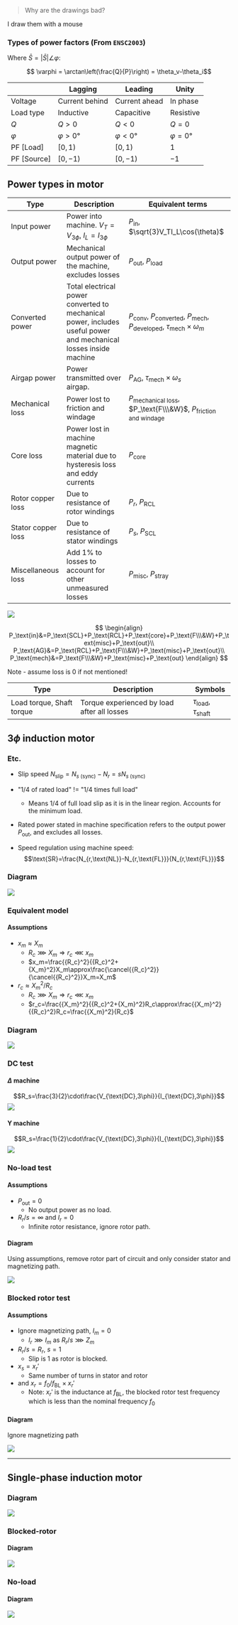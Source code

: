 > Why are the drawings bad?

I draw them with a mouse

### Types of power factors (From `ENSC2003`)

Where $\bar{S}=|\bar{S}|\angle\varphi$:

$$ \varphi = \arctan\left(\frac{Q}{P}\right) = \theta_v-\theta_i$$

|             | Lagging        | Leading       | Unity        |
| ----------- | -------------- | ------------- | ------------ |
| Voltage     | Current behind | Current ahead | In phase     |
| Load type   | Inductive      | Capacitive    | Resistive    |
| $Q$         | $Q>0$          | $Q<0$         | $Q=0$        |
| $\varphi$   | $\varphi>0°$   | $\varphi<0°$  | $\varphi=0°$ |
| PF [Load]   | $[0,1)$        | $[0,1)$       | $1$          |
| PF [Source] | $[0,-1)$       | $[0,-1)$      | $-1$         |

## Power types in motor

| Type               | Description                                                                                                      | Equivalent terms                                                                                               |
| ------------------ | ---------------------------------------------------------------------------------------------------------------- | -------------------------------------------------------------------------------------------------------------- |
| Input power        | Power into machine. $V_T=V_{3\phi}$, $I_L=I_{3\phi}$                                                             | $P_\text{in}$, $\sqrt{3}V_TI_L\cos(\theta)$                                                                    |
| Output power       | Mechanical output power of the machine, excludes losses                                                          | $P_\text{out}$, $P_\text{load}$                                                                                |
| Converted power    | Total electrical power converted to mechanical power, includes useful power and mechanical losses inside machine | $P_\text{conv}$, $P_\text{converted}$, $P_\text{mech}$, $P_\text{developed}$, $\tau_\text{mech}\times\omega_m$ |
| Airgap power       | Power transmitted over airgap.                                                                                   | $P_\text{AG}$, $\tau_\text{mech}\times\omega_s$                                                                |
| Mechanical loss    | Power lost to friction and windage                                                                               | $P_\text{mechanical loss}$, $P_\text{F\\\&W}$, $P_\text{friction and windage}$                                 |
| Core loss          | Power lost in machine magnetic material due to hysteresis loss and eddy currents                                 | $P_\text{core}$                                                                                                |
| Rotor copper loss  | Due to resistance of rotor windings                                                                              | $P_r$, $P_\text{RCL}$                                                                                          |
| Stator copper loss | Due to resistance of stator windings                                                                             | $P_s$, $P_\text{SCL}$                                                                                          |
| Miscellaneous loss | Add 1% to losses to account for other unmeasured losses                                                          | $P_\text{misc}$, $P_\text{stray}$                                                                              |

![](2022-10-25-11-33-40.png)

$$
\begin{align}
P_\text{in}&=P_\text{SCL}+P_\text{RCL}+P_\text{core}+P_\text{F\\\&W}+P_\text{misc}+P_\text{out}\\
P_\text{AG}&=P_\text{RCL}+P_\text{F\\\&W}+P_\text{misc}+P_\text{out}\\
P_\text{mech}&=P_\text{F\\\&W}+P_\text{misc}+P_\text{out}
\end{align}
$$

Note - assume loss is 0 if not mentioned!

| Type                      | Description                                 | Symbols                                 |
| ------------------------- | ------------------------------------------- | --------------------------------------- |
| Load torque, Shaft torque | Torque experienced by load after all losses | $\tau_\text{load}$, $\tau_\text{shaft}$ |

## $3\phi$ induction motor

### Etc.

- Slip speed $N_\text{slip}=N_{s\text{ (sync)}}-N_r=sN_{s\text{ (sync)}}$

- "1/4 of rated load" != "1/4 times full load"
  - Means 1/4 of full load slip as it is in the linear region. Accounts for the minimum load.
- Rated power stated in machine specification refers to the output power $P_\text{out}$, and excludes all losses.
- Speed regulation using machine speed: $$\text{SR}=\frac{N_{r,\text{NL}}-N_{r,\text{FL}}}{N_{r,\text{FL}}}$$

### Diagram

![](2022-10-26-22-06-19.png)

### Equivalent model

#### Assumptions

- $x_m\approx X_m$
  - $R_c\ggg X_m\Rightarrow r_c\lll x_m$
  - $x_m=\frac{{R_c}^2}{{R_c}^2+{X_m}^2}X_m\approx\frac{\cancel{{R_c}^2}}{\cancel{{R_c}^2}}X_m=X_m$
- $r_c\approx {X_m}^2/R_c$
  - $R_c\ggg X_m\Rightarrow r_c\lll x_m$
  - $r_c=\frac{{X_m}^2}{{R_c}^2+{X_m}^2}R_c\approx\frac{{X_m}^2}{{R_c}^2}R_c=\frac{{X_m}^2}{R_c}$

### Diagram

![](2022-10-26-21-53-13.png)

### DC test

#### $\Delta$ machine

$$R_s=\frac{3}{2}\cdot\frac{V_{\text{DC},3\phi}}{I_{\text{DC},3\phi}}$$
![](2022-10-26-22-43-25.png)

#### Y machine

$$R_s=\frac{1}{2}\cdot\frac{V_{\text{DC},3\phi}}{I_{\text{DC},3\phi}}$$
![](2022-10-26-22-48-09.png)

### No-load test

#### Assumptions

- $P_\text{out}=0$
  - No output power as no load.
- $R_r/s=\infty$ and $I_r=0$
  - Infinite rotor resistance, ignore rotor path.

#### Diagram

Using assumptions, remove rotor part of circuit and only consider stator and magnetizing path.

![](2022-10-25-11-45-26.png)

### Blocked rotor test

#### Assumptions

- Ignore magnetizing path, $I_m=0$
  - $I_r\ggg I_m$ as $R_r/s\ggg Z_m$
- $R_r/s=R_r$, $s=1$
  - Slip is $1$ as rotor is blocked.
- $x_s=x_r'$
  - Same number of turns in stator and rotor
- and $x_r=f_0/f_\text{BL} \times x_r'$
  - Note: $x_r'$ is the inductance at $f_\text{BL}$, the blocked rotor test frequency which is less than the nominal frequency $f_0$

#### Diagram

Ignore magnetizing path

![](2022-10-25-11-46-04.png)

---

## Single-phase induction motor

### Diagram

![](2022-10-26-21-47-29.png)

### Blocked-rotor

#### Diagram

![](2022-10-26-21-48-00.png)

### No-load

#### Diagram

![](2022-10-26-21-47-49.png)
